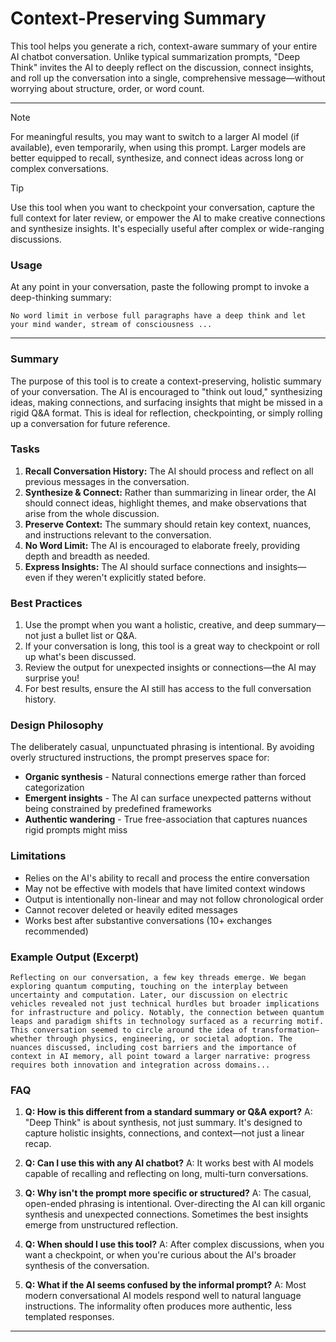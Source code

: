 # Context-Preserving Summary

This tool helps you generate a rich, context-aware summary of your entire AI chatbot conversation. Unlike typical summarization prompts, "Deep Think" invites the AI to deeply reflect on the discussion, connect insights, and roll up the conversation into a single, comprehensive message—without worrying about structure, order, or word count.

***

> [!NOTE]
> For meaningful results, you may want to switch to a larger AI model (if available), even temporarily, when using this prompt. Larger models are better equipped to recall, synthesize, and connect ideas across long or complex conversations.

> [!TIP]
> Use this tool when you want to checkpoint your conversation, capture the full context for later review, or empower the AI to make creative connections and synthesize insights. It's especially useful after complex or wide-ranging discussions.

### Usage

At any point in your conversation, paste the following prompt to invoke a deep-thinking summary:

```
No word limit in verbose full paragraphs have a deep think and let your mind wander, stream of consciousness ...
```

***

### Summary

The purpose of this tool is to create a context-preserving, holistic summary of your conversation. The AI is encouraged to "think out loud," synthesizing ideas, making connections, and surfacing insights that might be missed in a rigid Q&A format. This is ideal for reflection, checkpointing, or simply rolling up a conversation for future reference.

### Tasks

1. **Recall Conversation History:** The AI should process and reflect on all previous messages in the conversation.
2. **Synthesize & Connect:** Rather than summarizing in linear order, the AI should connect ideas, highlight themes, and make observations that arise from the whole discussion.
3. **Preserve Context:** The summary should retain key context, nuances, and instructions relevant to the conversation.
4. **No Word Limit:** The AI is encouraged to elaborate freely, providing depth and breadth as needed.
5. **Express Insights:** The AI should surface connections and insights—even if they weren't explicitly stated before.

### Best Practices

1. Use the prompt when you want a holistic, creative, and deep summary—not just a bullet list or Q&A.
2. If your conversation is long, this tool is a great way to checkpoint or roll up what's been discussed.
3. Review the output for unexpected insights or connections—the AI may surprise you!
4. For best results, ensure the AI still has access to the full conversation history.

### Design Philosophy

The deliberately casual, unpunctuated phrasing is intentional. By avoiding overly structured instructions, the prompt preserves space for:
- **Organic synthesis** - Natural connections emerge rather than forced categorization
- **Emergent insights** - The AI can surface unexpected patterns without being constrained by predefined frameworks
- **Authentic wandering** - True free-association that captures nuances rigid prompts might miss

### Limitations

- Relies on the AI's ability to recall and process the entire conversation
- May not be effective with models that have limited context windows
- Output is intentionally non-linear and may not follow chronological order
- Cannot recover deleted or heavily edited messages
- Works best after substantive conversations (10+ exchanges recommended)

### Example Output (Excerpt)

```
Reflecting on our conversation, a few key threads emerge. We began exploring quantum computing, touching on the interplay between uncertainty and computation. Later, our discussion on electric vehicles revealed not just technical hurdles but broader implications for infrastructure and policy. Notably, the connection between quantum leaps and paradigm shifts in technology surfaced as a recurring motif. This conversation seemed to circle around the idea of transformation—whether through physics, engineering, or societal adoption. The nuances discussed, including cost barriers and the importance of context in AI memory, all point toward a larger narrative: progress requires both innovation and integration across domains...
```

### FAQ

1. **Q: How is this different from a standard summary or Q&A export?**
   A: "Deep Think" is about synthesis, not just summary. It's designed to capture holistic insights, connections, and context—not just a linear recap.

2. **Q: Can I use this with any AI chatbot?**
   A: It works best with AI models capable of recalling and reflecting on long, multi-turn conversations.

3. **Q: Why isn't the prompt more specific or structured?**
   A: The casual, open-ended phrasing is intentional. Over-directing the AI can kill organic synthesis and unexpected connections. Sometimes the best insights emerge from unstructured reflection.

4. **Q: When should I use this tool?**
   A: After complex discussions, when you want a checkpoint, or when you're curious about the AI's broader synthesis of the conversation.

5. **Q: What if the AI seems confused by the informal prompt?**
   A: Most modern conversational AI models respond well to natural language instructions. The informality often produces more authentic, less templated responses.

---
